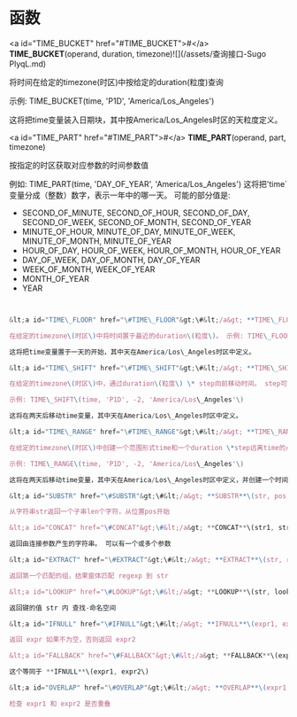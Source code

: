 # 函数

&lt;a id="TIME\_BUCKET" href="\#TIME\_BUCKET"&gt;\#&lt;/a&gt; **TIME\_BUCKET**\(operand, duration, timezone\)![](/assets/查询接口-Sugo PlyqL.md)

将时间在给定的timezone\(时区\)中按给定的duration\(粒度\)查询

示例: TIME\_BUCKET\(time, 'P1D', 'America/Los\_Angeles'\)

这将把time变量装入日期块，其中按America/Los\_Angeles时区的天粒度定义。

&lt;a id="TIME\_PART" href="\#TIME\_PART"&gt;\#&lt;/a&gt; **TIME\_PART**\(operand, part, timezone\)

按指定的时区获取对应参数的时间参数值

例如: TIME\_PART\(time, 'DAY\_OF\_YEAR', 'America/Los\_Angeles'\) 这将把'time\`变量分成（整数）数字，表示一年中的哪一天。 可能的部分值是:

* SECOND\_OF\_MINUTE, SECOND\_OF\_HOUR, SECOND\_OF\_DAY, SECOND\_OF\_WEEK, SECOND\_OF\_MONTH, SECOND\_OF\_YEAR
* MINUTE\_OF\_HOUR, MINUTE\_OF\_DAY, MINUTE\_OF\_WEEK, MINUTE\_OF\_MONTH, MINUTE\_OF\_YEAR
* HOUR\_OF\_DAY, HOUR\_OF\_WEEK, HOUR\_OF\_MONTH, HOUR\_OF\_YEAR
* DAY\_OF\_WEEK, DAY\_OF\_MONTH, DAY\_OF\_YEAR
* WEEK\_OF\_MONTH, WEEK\_OF\_YEAR
* MONTH\_OF\_YEAR
* YEAR

```javascript


&lt;a id="TIME\_FLOOR" href="\#TIME\_FLOOR"&gt;\#&lt;/a&gt; **TIME\_FLOOR**\(operand, duration, timezone\)

在给定的timezone\(时区\)中将时间置于最近的duration\(粒度\)。 示例: TIME\_FLOOR\(time, 'P1D', 'America/Los\_Angeles'\)

这将把time变量置于一天的开始，其中天在America/Los\_Angeles时区中定义。

&lt;a id="TIME\_SHIFT" href="\#TIME\_SHIFT"&gt;\#&lt;/a&gt; **TIME\_SHIFT**\(operand, duration, step, timezone\)

在给定的timezone\(时区\)中，通过duration\(粒度\) \* step向前移动时间。 step可能是负数。

示例: TIME\_SHIFT\(time, 'P1D', -2, 'America/Los\_Angeles'\)

这将在两天后移动time变量，其中天在America/Los\_Angeles时区中定义。

&lt;a id="TIME\_RANGE" href="\#TIME\_RANGE"&gt;\#&lt;/a&gt; **TIME\_RANGE**\(operand, duration, step, timezone\)

在给定的timezone\(时区\)中创建一个范围形式time和一个duration \*step远离time的点。 step可能是负数。

示例: TIME\_RANGE\(time, 'P1D', -2, 'America/Los\_Angeles'\)

这将在两天后移动time变量，其中天在America/Los\_Angeles时区中定义，并创建一个时间-2 \* P1D - &gt;时间范围。

&lt;a id="SUBSTR" href="\#SUBSTR"&gt;\#&lt;/a&gt; **SUBSTR**\(str, pos, len\)

从字符串str返回一个子串len个字符，从位置pos开始

&lt;a id="CONCAT" href="\#CONCAT"&gt;\#&lt;/a&gt; **CONCAT**\(str1, str2, ...\)

返回由连接参数产生的字符串。 可以有一个或多个参数

&lt;a id="EXTRACT" href="\#EXTRACT"&gt;\#&lt;/a&gt; **EXTRACT**\(str, regexp\)

返回第一个匹配的组，结果窗体匹配 regexp 到 str

&lt;a id="LOOKUP" href="\#LOOKUP"&gt;\#&lt;/a&gt; **LOOKUP**\(str, lookup-namespace\)

返回键的值 str 内 查找-命名空间

&lt;a id="IFNULL" href="\#IFNULL"&gt;\#&lt;/a&gt; **IFNULL**\(expr1, expr2\)

返回 expr 如果不为空，否则返回 expr2

&lt;a id="FALLBACK" href="\#FALLBACK"&gt;\#&lt;/a&gt; **FALLBACK**\(expr1, expr2\)

这个等同于 **IFNULL**\(expr1, expr2\)

&lt;a id="OVERLAP" href="\#OVERLAP"&gt;\#&lt;/a&gt; **OVERLAP**\(expr1, expr2\)

检查 expr1 和 expr2 是否重叠

```